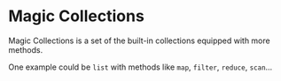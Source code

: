 # Magic Collections

Magic Collections is a set of the built-in collections equipped with more methods.

One example could be `list` with methods like `map`, `filter`, `reduce`, `scan`...
